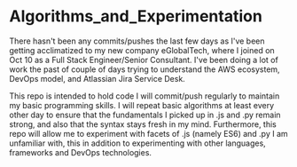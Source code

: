 # Algorithms_and_Experimentation

There hasn't been any commits/pushes the last few days as I've been getting acclimatized to my new company eGlobalTech, where I joined on Oct 10 as a Full Stack Engineer/Senior Consultant. I've been doing a lot of work the past of couple of days trying to understand the AWS ecosystem, DevOps model, and Atlassian Jira Service Desk.

This repo is intended to hold code I will commit/push regularly to maintain my basic programming skills. I will repeat basic algorithms at least every other day to ensure that the fundamentals I picked up in .js and .py remain strong, and also that the syntax stays fresh in my mind. Furthermore, this repo will allow me to experiment with facets of .js (namely ES6) and .py I am unfamiliar with, this in addition to experimenting with other languages, frameworks and DevOps technologies.
